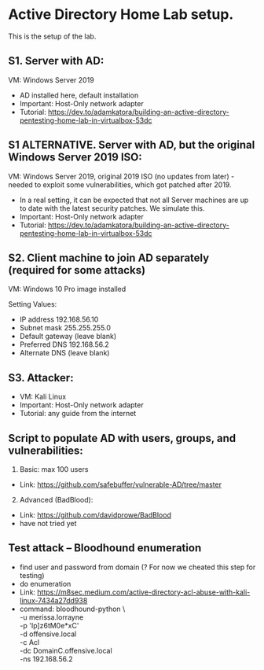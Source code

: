 # Active Directory Home Lab setup. 

This is the setup of the lab.

## S1. Server with AD:
VM: Windows Server 2019
-	AD installed here, default installation
- Important: Host-Only network adapter
- Tutorial: https://dev.to/adamkatora/building-an-active-directory-pentesting-home-lab-in-virtualbox-53dc

## S1 ALTERNATIVE. Server with AD, but the original Windows Server 2019 ISO:
VM: Windows Server 2019, original 2019 ISO (no updates from later) - needed to exploit some vulnerabilities, which got patched after 2019. 
- In a real setting, it can be expected that not all Server machines are up to date with the latest security patches. We simulate this.
- Important: Host-Only network adapter
- Tutorial: https://dev.to/adamkatora/building-an-active-directory-pentesting-home-lab-in-virtualbox-53dc

## S2. Client machine to join AD separately (required for some attacks)

VM: Windows 10 Pro image installed

Setting	Values:
- IP address	192.168.56.10
- Subnet mask	255.255.255.0
- Default gateway	(leave blank)
- Preferred DNS	192.168.56.2
- Alternate DNS	(leave blank)

## S3. Attacker:
- VM: Kali Linux
- Important: Host-Only network adapter
- Tutorial: any guide from the internet


## Script to populate AD with users, groups, and vulnerabilities:

1.	Basic: max 100 users
-	Link: https://github.com/safebuffer/vulnerable-AD/tree/master

2.	Advanced (BadBlood):
-	Link: https://github.com/davidprowe/BadBlood 
-	have not tried yet

## Test attack – Bloodhound enumeration 
-	find user and password from domain (? For now we cheated this step for testing)
-	do enumeration
-	Link: https://m8sec.medium.com/active-directory-acl-abuse-with-kali-linux-7434a27dd938
- command: bloodhound-python \                                        
  -u merissa.lorrayne \
  -p 'Ip]z6tM0e*xC' \
  -d offensive.local \
  -c Acl \
  -dc DomainC.offensive.local \
  -ns 192.168.56.2

